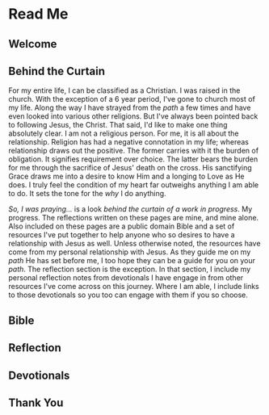 # Read Me

## Welcome



## Behind the Curtain

For my entire life, I can be classified as a Christian. I was raised in the church. With the exception of a 6 year period, I've gone to church most of my life. Along the way I have strayed from the *path* a few times and have even looked into various other religions. But I've always been pointed back to following Jesus, the Christ. That said, I'd like to make one thing absolutely clear. I am not a religious person. For me, it is all about the relationship. Religion has had a negative connotation in my life; whereas relationship draws out the positive. The former carries with it the burden of obligation. It signifies requirement over choice. The latter bears the burden for me through the sacrifice of Jesus' death on the cross. His sanctifying Grace draws me into a desire to know Him and a longing to Love as He does. I truly feel the condition of my heart far outweighs anything I am able to do. It sets the tone for the *why* I do anything.

*So, I was praying...* is a look *behind the curtain of a work in progress*. My progress. The reflections written on these pages are mine, and mine alone. Also included on these pages are a public domain Bible and a set of resources I've put together to help anyone who so desires to have a relationship with Jesus as well. Unless otherwise noted, the resources have come from my personal relationship with Jesus. As they guide me on my *path* He has set before me, I too hope they can be a guide for you on your *path*. The reflection section is the exception. In that section, I include my personal reflection notes from devotionals I have engage in from other resources I've come across on this journey. Where I am able, I include links to those devotionals so you too can engage with them if you so choose.

## Bible



## Reflection



## Devotionals



## Thank You

